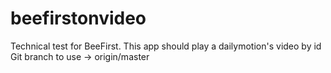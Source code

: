 # beefirstonvideo
Technical test for BeeFirst. This app should play a dailymotion's video by id
Git branch to use -> origin/master
